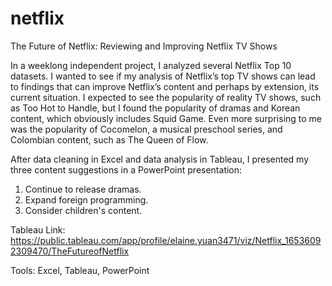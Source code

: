# netflix
The Future of Netflix: Reviewing and Improving Netflix TV Shows

In a weeklong independent project, I analyzed several Netflix Top 10 datasets. I wanted to see if my analysis of Netflix’s top TV shows can lead to findings that can improve Netflix’s content and perhaps by extension, its current situation. I expected to see the popularity of reality TV shows, such as Too Hot to Handle, but I found the popularity of dramas and Korean content, which obviously includes Squid Game. Even more surprising to me was the popularity of Cocomelon, a musical preschool series, and Colombian content, such as The Queen of Flow.

After data cleaning in Excel and data analysis in Tableau, I presented my three content suggestions in a PowerPoint presentation:
1.	Continue to release dramas.
2.	Expand foreign programming.
3.	Consider children's content.

Tableau Link: https://public.tableau.com/app/profile/elaine.yuan3471/viz/Netflix_16536092309470/TheFutureofNetflix

Tools: Excel, Tableau, PowerPoint
